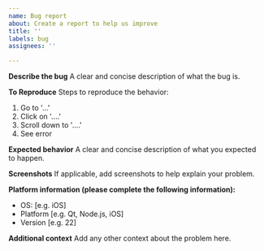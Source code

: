 ```yaml
---
name: Bug report
about: Create a report to help us improve
title: ''
labels: bug
assignees: ''

---
```


**Describe the bug**
A clear and concise description of what the bug is.

**To Reproduce**
Steps to reproduce the behavior:
1. Go to '...'
2. Click on '....'
3. Scroll down to '....'
4. See error

**Expected behavior**
A clear and concise description of what you expected to happen.

**Screenshots**
If applicable, add screenshots to help explain your problem.

**Platform information (please complete the following information):**
 - OS: [e.g. iOS]
 - Platform [e.g. Qt, Node.js, iOS]
 - Version [e.g. 22]


**Additional context**
Add any other context about the problem here.
